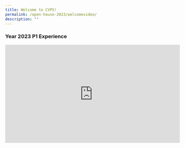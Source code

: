 ```yaml
---
title: Welcome to CVPS!
permalink: /open-house-2023/welcomevideo/
description: ""
---
```

### Year 2023 P1 Experience 

<iframe allowfullscreen="" allow="accelerometer; autoplay; clipboard-write; encrypted-media; gyroscope; picture-in-picture; web-share" frameborder="0" title="YouTube video player" src="https://www.youtube.com/embed/A2XjuQwBS2s" height="315" width="560"></iframe>